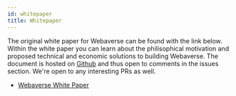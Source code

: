 ```yaml
---
id: whitepaper 
title: Whitepaper
---
```


The original white paper for Webaverse can be found with the link below. Within the white paper you can learn about the philisophical motivation and proposed technical and economic solutions to building Webaverse. The document is hosted on [Github](https://github.com/webaverse/whitepaper) and thus open to comments in the issues section. We're open to any interesting PRs as well.


- [Webaverse White Paper](https://github.com/webaverse/whitepaper/blob/master/whitepaper.pdf)